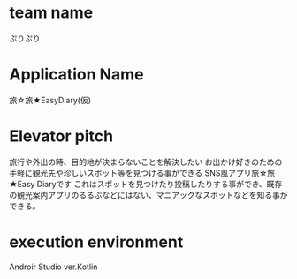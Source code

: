 # team name
ぷりぷり

# Application Name
旅☆旅★EasyDiary(仮)

# Elevator pitch
旅行や外出の時、目的地が決まらないことを解決したい
お出かけ好きのための手軽に観光先や珍しいスポット等を見つける事ができる
SNS風アプリ旅☆旅★Easy Diaryです
これはスポットを見つけたり投稿したりする事ができ、既存の観光案内アプリのるるぶなどにはない、マニアックなスポットなどを知る事ができる。

# execution environment
Androir Studio ver.Kotlin
